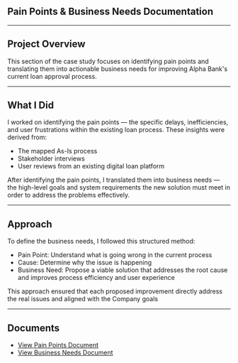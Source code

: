  
## Pain Points & Business Needs Documentation

---

## Project Overview

This section of the case study focuses on identifying pain points and translating them into actionable business needs for improving Alpha Bank's current loan approval process.

---

## What I Did

I worked on identifying the pain points — the specific delays, inefficiencies, and user frustrations within the existing loan process. These insights were derived from:

- The mapped As-Is process  
- Stakeholder interviews  
- User reviews from an existing digital loan platform

After identifying the pain points, I translated them into business needs — the high-level goals and system requirements the new solution must meet in order to address the problems effectively.

---

## Approach

To define the business needs, I followed this structured method:

- Pain Point: Understand what is going wrong in the current process  
- Cause: Determine why the issue is happening  
- Business Need: Propose a viable solution that addresses the root cause and improves process efficiency and user experience

This approach ensured that each proposed improvement directly address the real issues and aligned with the Company goals

---

##  Documents

- [View Pain Points Document](#)  
- [View Business Needs Document](#)
